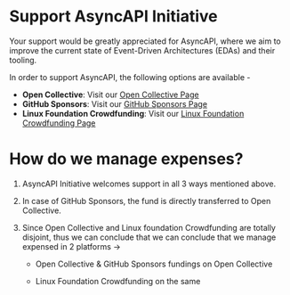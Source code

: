 # Support AsyncAPI Initiative

Your support would be greatly appreciated for AsyncAPI, where we aim to improve the current state of Event-Driven Architectures (EDAs) and their tooling.

In order to support AsyncAPI, the following options are available -

- **Open Collective**: Visit our [Open Collective Page](https://opencollective.com/asyncapi)
- **GitHub Sponsors**: Visit our [GitHub Sponsors Page](https://github.com/sponsors/asyncapi)
- **Linux Foundation Crowdfunding**: Visit our [Linux Foundation Crowdfunding Page](https://crowdfunding.lfx.linuxfoundation.org/projects/445898e9-42a2-4965-9e0a-c2a714f381bc)


# How do we manage expenses?

1. AsyncAPI Initiative welcomes support in all 3 ways mentioned above.

2. In case of GitHub Sponsors, the fund is directly transferred to Open Collective.

3. Since Open Collective and Linux foundation Crowdfunding are totally disjoint, 
   thus we can conclude that we can conclude that we manage expensed in 2 platforms ->
   
   - Open Collective & GitHub Sponsors fundings on Open Collective
  
   - Linux Foundation Crowdfunding on the same 
